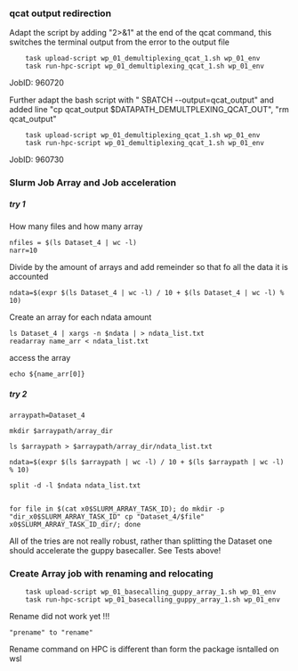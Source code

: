 ### qcat output redirection

Adapt the script by adding "2>&1" at the end of the qcat command, this switches the terminal output from the error to the output file

		task upload-script wp_01_demultiplexing_qcat_1.sh wp_01_env
		task run-hpc-script wp_01_demultiplexing_qcat_1.sh wp_01_env
		
JobID: 960720

Further adapt the bash script with " SBATCH --output=qcat_output" and added line "cp qcat_output $DATAPATH_DEMULTPLEXING_QCAT_OUT", "rm qcat_output"

		task upload-script wp_01_demultiplexing_qcat_1.sh wp_01_env
		task run-hpc-script wp_01_demultiplexing_qcat_1.sh wp_01_env
		
JobID: 960730
### Slurm Job Array and Job acceleration

##### try 1
How many files and how many array

	nfiles = $(ls Dataset_4 | wc -l)
	narr=10

Divide by the amount of arrays and add remeinder so that fo all the data it is accounted

	ndata=$(expr $(ls Dataset_4 | wc -l) / 10 + $(ls Dataset_4 | wc -l) % 10)
	
Create an array for each ndata amount


	ls Dataset_4 | xargs -n $ndata | > ndata_list.txt
	readarray name_arr < ndata_list.txt

access the array 

	echo ${name_arr[0]}
	
		
##### try 2

	arraypath=Dataset_4
	
	mkdir $arraypath/array_dir
	
	ls $arraypath > $arraypath/array_dir/ndata_list.txt
	
	ndata=$(expr $(ls $arraypath | wc -l) / 10 + $(ls $arraypath | wc -l) % 10)
	
	split -d -l $ndata ndata_list.txt
	
	
	for file in $(cat x0$SLURM_ARRAY_TASK_ID); do mkdir -p "dir_x0$SLURM_ARRAY_TASK_ID" cp "Dataset_4/$file" x0$SLURM_ARRAY_TASK_ID_dir/; done
	
All of the tries are not really robust, rather than splitting the Dataset one should accelerate the guppy basecaller. See Tests above!


### Create Array job with renaming and relocating

		task upload-script wp_01_basecalling_guppy_array_1.sh wp_01_env
		task run-hpc-script wp_01_basecalling_guppy_array_1.sh wp_01_env

Rename did not work yet !!!

	"prename" to "rename"

Rename command on HPC is different than form the package isntalled on wsl
	